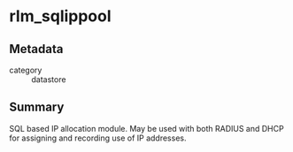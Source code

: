 # rlm_sqlippool
## Metadata
<dl>
  <dt>category</dt><dd>datastore</dd>
</dl>

## Summary

SQL based IP allocation module. May be used with both RADIUS and
DHCP for assigning and recording use of IP addresses.
